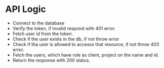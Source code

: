 # API Logic

- Connect to the database
- Verify the token, if invalid respond with 401 error.
- Fetch user id from the token.
- Check if the user exists in the db, if not throw error
- Check if tha user is allowed to accesss that resource, if not throw 403 error.
- Fetch the users, which have role as client, project on the name and id.
- Return the response with 200 status.
